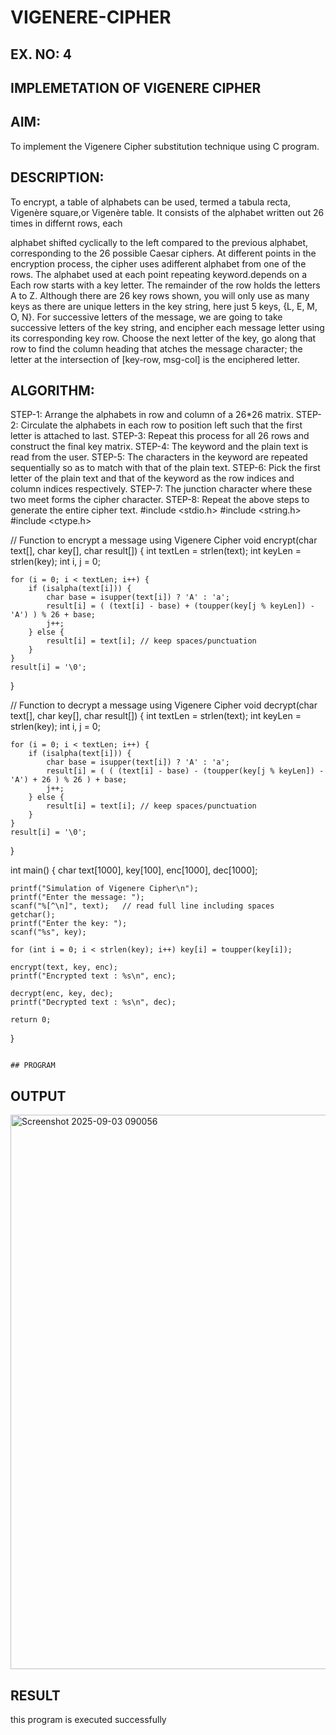 # VIGENERE-CIPHER
## EX. NO: 4
 

## IMPLEMETATION OF VIGENERE CIPHER
 

## AIM:

To implement the Vigenere Cipher substitution technique using C program.

## DESCRIPTION:

To encrypt, a table of alphabets can be used, termed a tabula recta, Vigenère square,or Vigenère table. It consists of the alphabet written out 26 times in differnt rows, each
 
alphabet shifted cyclically to the left compared to the previous alphabet, corresponding to the 26 possible Caesar ciphers. At different points in the encryption process, the cipher uses adifferent alphabet from one of the rows. The alphabet used at each point repeating keyword.depends on a Each row starts with a key letter. The remainder of the row holds the letters A to Z. Although there are 26 key rows shown, you will only use as many keys as there are unique letters in the key string, here just 5 keys, {L, E, M, O, N}. For successive letters of the message, we are going to take successive letters of the key string, and encipher each message letter using its corresponding key row. Choose the next letter of the key, go along that row to find the column heading that	atches the message character; the letter at the intersection of
[key-row, msg-col] is the enciphered letter.


## ALGORITHM:

STEP-1: Arrange the alphabets in row and column of a 26*26 matrix.
STEP-2: Circulate the alphabets in each row to position left such that the first letter is attached to last.
STEP-3: Repeat this process for all 26 rows and construct the final key matrix.
STEP-4: The keyword and the plain text is read from the user.
STEP-5: The characters in the keyword are repeated sequentially so as to match with that of the plain text.
STEP-6: Pick the first letter of the plain text and that of the keyword as the row indices and column indices respectively.
STEP-7: The junction character where these two meet forms the cipher character.
STEP-8: Repeat the above steps to generate the entire cipher text.
#include <stdio.h>
#include <string.h>
#include <ctype.h>

// Function to encrypt a message using Vigenere Cipher
void encrypt(char text[], char key[], char result[]) {
    int textLen = strlen(text);
    int keyLen = strlen(key);
    int i, j = 0;

    for (i = 0; i < textLen; i++) {
        if (isalpha(text[i])) {
            char base = isupper(text[i]) ? 'A' : 'a';
            result[i] = ( (text[i] - base) + (toupper(key[j % keyLen]) - 'A') ) % 26 + base;
            j++;
        } else {
            result[i] = text[i]; // keep spaces/punctuation
        }
    }
    result[i] = '\0';
}

// Function to decrypt a message using Vigenere Cipher
void decrypt(char text[], char key[], char result[]) {
    int textLen = strlen(text);
    int keyLen = strlen(key);
    int i, j = 0;

    for (i = 0; i < textLen; i++) {
        if (isalpha(text[i])) {
            char base = isupper(text[i]) ? 'A' : 'a';
            result[i] = ( ( (text[i] - base) - (toupper(key[j % keyLen]) - 'A') + 26 ) % 26 ) + base;
            j++;
        } else {
            result[i] = text[i]; // keep spaces/punctuation
        }
    }
    result[i] = '\0';
}

int main() {
    char text[1000], key[100], enc[1000], dec[1000];

    printf("Simulation of Vigenere Cipher\n");
    printf("Enter the message: ");
    scanf("%[^\n]", text);   // read full line including spaces
    getchar();
    printf("Enter the key: ");
    scanf("%s", key);

    for (int i = 0; i < strlen(key); i++) key[i] = toupper(key[i]);

    encrypt(text, key, enc);
    printf("Encrypted text : %s\n", enc);

    decrypt(enc, key, dec);
    printf("Decrypted text : %s\n", dec);

    return 0;
}
~~~

## PROGRAM
~~~



## OUTPUT

<img width="1745" height="887" alt="Screenshot 2025-09-03 090056" src="https://github.com/user-attachments/assets/e11c34a0-4679-4be5-9cf5-0719f4eef963" />


## RESULT

this program is executed successfully


